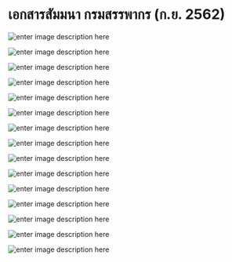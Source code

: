 เอกสารสัมมนา กรมสรรพากร (ก.ย. 2562)
=======================

![enter image description here](https://github.com/yosarawut/KnowledgeCenter/raw/master/e-tax-invoice/img/Seminar-08-19/img/Seminar_19-08-19png_Page1.png)

![enter image description here](https://github.com/yosarawut/KnowledgeCenter/raw/master/e-tax-invoice/img/Seminar-08-19/img/Seminar_19-08-19png_Page2.png)

![enter image description here](https://github.com/yosarawut/KnowledgeCenter/raw/master/e-tax-invoice/img/Seminar-08-19/img/Seminar_19-08-19png_Page3.png)

![enter image description here](https://github.com/yosarawut/KnowledgeCenter/raw/master/e-tax-invoice/img/Seminar-08-19/img/Seminar_19-08-19png_Page4.png)

![enter image description here](https://github.com/yosarawut/KnowledgeCenter/raw/master/e-tax-invoice/img/Seminar-08-19/img/Seminar_19-08-19png_Page5.png)

![enter image description here](https://github.com/yosarawut/KnowledgeCenter/raw/master/e-tax-invoice/img/Seminar-08-19/img/Seminar_19-08-19png_Page6.png)

![enter image description here](https://github.com/yosarawut/KnowledgeCenter/raw/master/e-tax-invoice/img/Seminar-08-19/img/Seminar_19-08-19png_Page7.png)

![enter image description here](https://github.com/yosarawut/KnowledgeCenter/raw/master/e-tax-invoice/img/Seminar-08-19/img/Seminar_19-08-19png_Page8.png)

![enter image description here](https://github.com/yosarawut/KnowledgeCenter/raw/master/e-tax-invoice/img/Seminar-08-19/img/Seminar_19-08-19png_Page9.png)

![enter image description here](https://github.com/yosarawut/KnowledgeCenter/raw/master/e-tax-invoice/img/Seminar-08-19/img/Seminar_19-08-19png_Page10.png)

![enter image description here](https://github.com/yosarawut/KnowledgeCenter/raw/master/e-tax-invoice/img/Seminar-08-19/img/Seminar_19-08-19png_Page11.png)

![enter image description here](https://github.com/yosarawut/KnowledgeCenter/raw/master/e-tax-invoice/img/Seminar-08-19/img/Seminar_19-08-19png_Page12.png)

![enter image description here](https://github.com/yosarawut/KnowledgeCenter/raw/master/e-tax-invoice/img/Seminar-08-19/img/Seminar_19-08-19png_Page13.png)

![enter image description here](https://github.com/yosarawut/KnowledgeCenter/raw/master/e-tax-invoice/img/Seminar-08-19/img/Seminar_19-08-19png_Page14.png)

![enter image description here](https://github.com/yosarawut/KnowledgeCenter/raw/master/e-tax-invoice/img/Seminar-08-19/img/Seminar_19-08-19png_Page1.png)
<!--stackedit_data:
eyJoaXN0b3J5IjpbLTIwMTI4MjMxMiwtNzQ5OTQxNTk4XX0=
-->